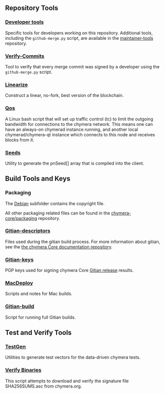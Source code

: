 Repository Tools
---------------------

### [Developer tools](/contrib/devtools) ###
Specific tools for developers working on this repository.
Additional tools, including the `github-merge.py` script, are available in the [maintainer-tools](https://github.com/chymera-core/chymera-maintainer-tools) repository.

### [Verify-Commits](/contrib/verify-commits) ###
Tool to verify that every merge commit was signed by a developer using the `github-merge.py` script.

### [Linearize](/contrib/linearize) ###
Construct a linear, no-fork, best version of the blockchain.

### [Qos](/contrib/qos) ###

A Linux bash script that will set up traffic control (tc) to limit the outgoing bandwidth for connections to the chymera network. This means one can have an always-on chymerad instance running, and another local chymerad/chymera-qt instance which connects to this node and receives blocks from it.

### [Seeds](/contrib/seeds) ###
Utility to generate the pnSeed[] array that is compiled into the client.

Build Tools and Keys
---------------------

### Packaging ###
The [Debian](/contrib/debian) subfolder contains the copyright file.

All other packaging related files can be found in the [chymera-core/packaging](https://github.com/chymera-core/packaging) repository.

### [Gitian-descriptors](/contrib/gitian-descriptors) ###
Files used during the gitian build process. For more information about gitian, see the [the chymera Core documentation repository](https://github.com/chymera-core/docs).

### [Gitian-keys](/contrib/gitian-keys)
PGP keys used for signing chymera Core [Gitian release](/doc/release-process.md) results.

### [MacDeploy](/contrib/macdeploy) ###
Scripts and notes for Mac builds.

### [Gitian-build](/contrib/gitian-build.py) ###
Script for running full Gitian builds.

Test and Verify Tools
---------------------

### [TestGen](/contrib/testgen) ###
Utilities to generate test vectors for the data-driven chymera tests.

### [Verify Binaries](/contrib/verifybinaries) ###
This script attempts to download and verify the signature file SHA256SUMS.asc from chymera.org.

